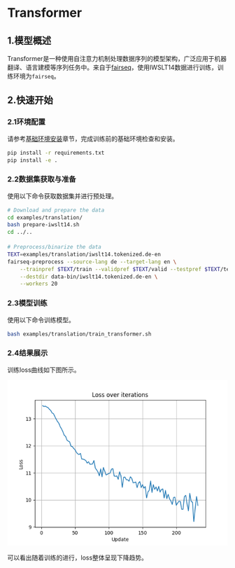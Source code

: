 # Transformer

## 1.模型概述

Transformer是一种使用自注意力机制处理数据序列的模型架构，广泛应用于机器翻译、语言建模等序列任务中。来自于[fairseq](https://github.com/facebookresearch/fairseq/tree/v0.10.2)，使用IWSLT14数据进行训练，训练环境为`fairseq`。

## 2.快速开始

### 2.1环境配置

请参考[基础环境安装](https://gitee.com/tecorigin/modelzoo/blob/main/doc/Environment.md)章节，完成训练前的基础环境检查和安装。

```bash
pip install -r requirements.txt
pip install -e .
```

### 2.2数据集获取与准备

使用以下命令获取数据集并进行预处理。
```bash
# Download and prepare the data
cd examples/translation/
bash prepare-iwslt14.sh
cd ../..

# Preprocess/binarize the data
TEXT=examples/translation/iwslt14.tokenized.de-en
fairseq-preprocess --source-lang de --target-lang en \
    --trainpref $TEXT/train --validpref $TEXT/valid --testpref $TEXT/test \
    --destdir data-bin/iwslt14.tokenized.de-en \
    --workers 20
```

### 2.3模型训练

使用以下命令训练模型。
```bash
bash examples/translation/train_transformer.sh
```

### 2.4结果展示

训练loss曲线如下图所示。

![loss figure](loss.png)

可以看出随着训练的进行，loss整体呈现下降趋势。
